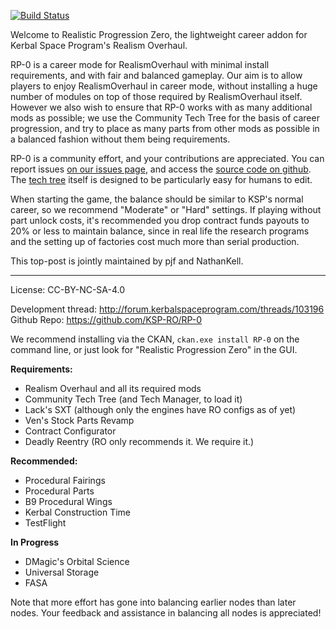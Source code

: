[![Build Status](https://travis-ci.org/KSP-RO/RP-0.svg?branch=master)](https://travis-ci.org/KSP-RO/RP-0)

Welcome to Realistic Progression Zero, the lightweight career addon for Kerbal Space Program's Realism Overhaul.

RP-0 is a career mode for RealismOverhaul with minimal install requirements, and with fair and balanced gameplay. Our aim is to allow players to enjoy RealismOverhaul in career mode, without installing a huge number of modules on top of those required by RealismOverhaul itself. However we also wish to ensure that RP-0 works with as many additional mods as possible; we use the Community Tech Tree for the basis of career progression, and try to place as many parts from other mods as possible in a balanced fashion without them being requirements.

RP-0 is a community effort, and your contributions are appreciated. You can report issues [on our issues page](https://github.com/KSP-RO/RP-0), and access the [source code on github](https://github.com/KSP-RO/RP-0). The [tech tree](https://github.com/KSP-RO/RP-0/blob/master/tree.yml) itself is designed to be particularly easy for humans to edit.

When starting the game, the balance should be similar to KSP's normal career, so we recommend "Moderate" or "Hard" settings. If playing without part unlock costs, it's recommended you drop contract funds payouts to 20% or less to maintain balance, since in real life the research programs and the setting up of factories cost much more than serial production.

This top-post is jointly maintained by pjf and NathanKell.

---

License: CC-BY-NC-SA-4.0

Development thread: http://forum.kerbalspaceprogram.com/threads/103196
Github Repo:  https://github.com/KSP-RO/RP-0

We recommend installing via the CKAN, `ckan.exe install RP-0` on the command line, or just look for "Realistic Progression Zero" in the GUI.

**Requirements:**
- Realism Overhaul and all its required mods
- Community Tech Tree (and Tech Manager, to load it)
- Lack's SXT (although only the engines have RO configs as of yet)
- Ven's Stock Parts Revamp
- Contract Configurator
- Deadly Reentry (RO only recommends it. We require it.)

**Recommended:**
- Procedural Fairings
- Procedural Parts
- B9 Procedural Wings
- Kerbal Construction Time
- TestFlight

**In Progress**
- DMagic's Orbital Science
- Universal Storage
- FASA

Note that more effort has gone into balancing earlier nodes than later nodes. Your feedback and assistance in balancing all nodes is appreciated!
